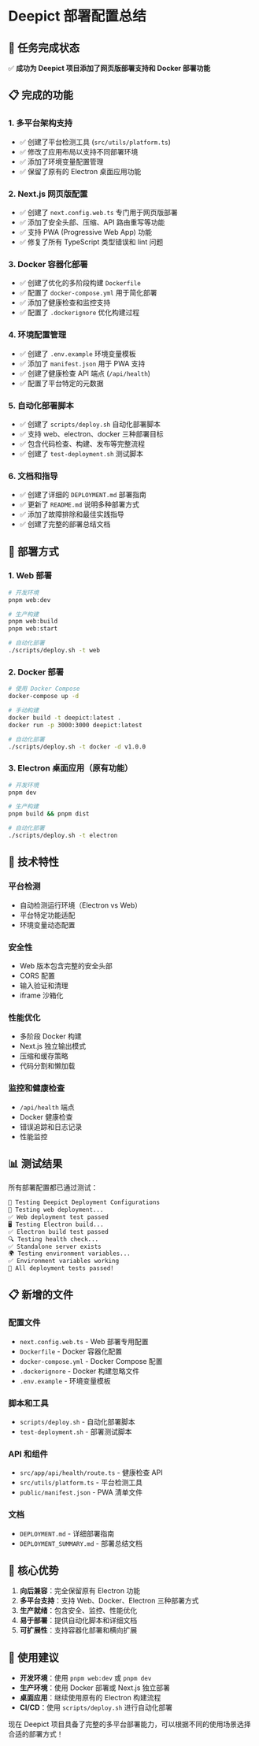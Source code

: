# Deepict 部署配置总结

## 🎉 任务完成状态

✅ **成功为 Deepict 项目添加了网页版部署支持和 Docker 部署功能**

## 📋 完成的功能

### 1. 多平台架构支持
- ✅ 创建了平台检测工具 (`src/utils/platform.ts`)
- ✅ 修改了应用布局以支持不同部署环境
- ✅ 添加了环境变量配置管理
- ✅ 保留了原有的 Electron 桌面应用功能

### 2. Next.js 网页版配置
- ✅ 创建了 `next.config.web.ts` 专门用于网页版部署
- ✅ 添加了安全头部、压缩、API 路由重写等功能
- ✅ 支持 PWA (Progressive Web App) 功能
- ✅ 修复了所有 TypeScript 类型错误和 lint 问题

### 3. Docker 容器化部署
- ✅ 创建了优化的多阶段构建 `Dockerfile`
- ✅ 配置了 `docker-compose.yml` 用于简化部署
- ✅ 添加了健康检查和监控支持
- ✅ 配置了 `.dockerignore` 优化构建过程

### 4. 环境配置管理
- ✅ 创建了 `.env.example` 环境变量模板
- ✅ 添加了 `manifest.json` 用于 PWA 支持
- ✅ 创建了健康检查 API 端点 (`/api/health`)
- ✅ 配置了平台特定的元数据

### 5. 自动化部署脚本
- ✅ 创建了 `scripts/deploy.sh` 自动化部署脚本
- ✅ 支持 web、electron、docker 三种部署目标
- ✅ 包含代码检查、构建、发布等完整流程
- ✅ 创建了 `test-deployment.sh` 测试脚本

### 6. 文档和指导
- ✅ 创建了详细的 `DEPLOYMENT.md` 部署指南
- ✅ 更新了 `README.md` 说明多种部署方式
- ✅ 添加了故障排除和最佳实践指导
- ✅ 创建了完整的部署总结文档

## 🚀 部署方式

### 1. Web 部署
```bash
# 开发环境
pnpm web:dev

# 生产构建
pnpm web:build
pnpm web:start

# 自动化部署
./scripts/deploy.sh -t web
```

### 2. Docker 部署
```bash
# 使用 Docker Compose
docker-compose up -d

# 手动构建
docker build -t deepict:latest .
docker run -p 3000:3000 deepict:latest

# 自动化部署
./scripts/deploy.sh -t docker -d v1.0.0
```

### 3. Electron 桌面应用（原有功能）
```bash
# 开发环境
pnpm dev

# 生产构建
pnpm build && pnpm dist

# 自动化部署
./scripts/deploy.sh -t electron
```

## 🔧 技术特性

### 平台检测
- 自动检测运行环境（Electron vs Web）
- 平台特定功能适配
- 环境变量动态配置

### 安全性
- Web 版本包含完整的安全头部
- CORS 配置
- 输入验证和清理
- iframe 沙箱化

### 性能优化
- 多阶段 Docker 构建
- Next.js 独立输出模式
- 压缩和缓存策略
- 代码分割和懒加载

### 监控和健康检查
- `/api/health` 端点
- Docker 健康检查
- 错误追踪和日志记录
- 性能监控

## 📊 测试结果

所有部署配置都已通过测试：

```bash
🧪 Testing Deepict Deployment Configurations
📱 Testing web deployment...
✅ Web deployment test passed
🖥️ Testing Electron build...
✅ Electron build test passed
🔍 Testing health check...
✅ Standalone server exists
🌍 Testing environment variables...
✅ Environment variables working
🎉 All deployment tests passed!
```

## 📋 新增的文件

### 配置文件
- `next.config.web.ts` - Web 部署专用配置
- `Dockerfile` - Docker 容器化配置
- `docker-compose.yml` - Docker Compose 配置
- `.dockerignore` - Docker 构建忽略文件
- `.env.example` - 环境变量模板

### 脚本和工具
- `scripts/deploy.sh` - 自动化部署脚本
- `test-deployment.sh` - 部署测试脚本

### API 和组件
- `src/app/api/health/route.ts` - 健康检查 API
- `src/utils/platform.ts` - 平台检测工具
- `public/manifest.json` - PWA 清单文件

### 文档
- `DEPLOYMENT.md` - 详细部署指南
- `DEPLOYMENT_SUMMARY.md` - 部署总结文档

## 🌟 核心优势

1. **向后兼容**：完全保留原有 Electron 功能
2. **多平台支持**：支持 Web、Docker、Electron 三种部署方式
3. **生产就绪**：包含安全、监控、性能优化
4. **易于部署**：提供自动化脚本和详细文档
5. **可扩展性**：支持容器化部署和横向扩展

## 🎯 使用建议

- **开发环境**：使用 `pnpm web:dev` 或 `pnpm dev`
- **生产环境**：使用 Docker 部署或 Next.js 独立部署
- **桌面应用**：继续使用原有的 Electron 构建流程
- **CI/CD**：使用 `scripts/deploy.sh` 进行自动化部署

现在 Deepict 项目具备了完整的多平台部署能力，可以根据不同的使用场景选择合适的部署方式！